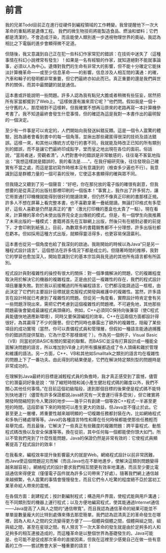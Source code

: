 # 前言

我的兄弟Todd目前正在進行從硬件到編程領域的工作轉變。我曾提醒他下一次大革命的重點將是遺傳工程。
我們的微生物技術將能製造食品、燃油和塑料；它們都是清潔的，不會造成汙染，而且能使人類別進一步透視物理世界的奧祕。我認為相比之下電腦的進步會顯得微不足道。

但隨後，我又意識到自己正在犯一些科幻作家常犯的錯誤：在技術中迷失了（這種事情在科幻小說裡常有發生）！如果是一名有經驗的作家，就知道絕對不能就事論事，必須以人為中心。遺傳對我們的生命有非常大的影響，但不能十分確定它能抹淡計算機革命——或至少信息革命——的影響。信息涉及人相互間的溝通：的確，汽車和輪子的發明都非常重要，但它們最終亦如此而已。真正重要的還是我們與世界的關係，而其中最關鍵的就是通信。

這本書或許能說明一些問題。許多人認為我有點兒大膽或者稍微有些狂妄，居然把所有家當都擺到了Web上。“這樣做還有誰來買它呢？”他們問。假如我是一個十分守舊的人，那麼絕對不這樣幹。但我確實不想再沿原來的老路再寫一本計算機參考書了。我不知道最終會發生什麼事情，但的確認為這是我對一本書作出的最明智的一個決定。

至少有一件事是可以肯定的，人們開始向我發送糾錯反饋。這是一個令人震驚的體驗，因為讀者會看到書中的每一個角落，並揪出那些藏匿得很深的技術及語法錯誤。這樣一來，和其他以傳統方式發行的書不同，我就能及時改正已知的所有類別別的錯誤，而不是讓它們最終印成鉛字，堂而皇之地出現在各位的面前。俗話說，“當局者迷，旁觀者清”。人們對書中的錯誤是非常敏感的，往往毫不客氣地指出：“我想這樣說是錯誤的，我的看法是……”。在我仔細研究後，往往發現自己確實有不當之處，而這是當初寫作時根本沒有意識到的（檢查多少遍也不行）。我意識到這是群體力量的一個可喜的反映，它使這本書顯得的確與眾不同。

但我隨之又聽到了另一個聲音：“好吧，你在那兒放的電子版的確很有創意，但我想要的是從真正的出版社那裡印刷的一個版本！”事實上，我作出了許多努力，讓它用普通打印機機就能得到很好的閱讀效果，但仍然不像真正印刷的書那樣正規。許多人不想在屏幕上看完整本書，也不喜歡拿著一疊紙閱讀。無論打印格式有多麼好，這些人喜歡是仍然是真正的“書”（激光打印機的墨盒也太貴了一點）。現在看來，計算機的革命仍未使出版界完全走出傳統的模式。但是，有一個學生向我推薦了未來出版的一種模式：書籍將首先在互聯網上出版，然後只有在絕對必要的前提下，才會印刷到紙張上。目前，為數眾多的書籍銷售都不十分理想，許多出版社都在虧本。但如採用這種方式出版，就顯得靈活得多，也更容易保證贏利。

這本書也從另一個角度也給了我深刻的啟迪。我剛開始的時候以為Java“只是另一種程式設計語言”。這個想法在許多情況下都是成立的。但隨著時間的推移，我對它的學習也愈加深入，開始意識到它的基本宗旨與我見過的其他所有語言都有所區別。

程式設計與對複雜性的操控有很大的關係：對一個準備解決的問題，它的複雜程度取決用於解決它的機器的複雜程度。正是由於這一複雜性的存在，我們的程式設計項目屢屢失敗。對於我以前接觸過的所有編程語言，它們都沒能跳過這一框框，由此決定了它們的主要設計目標就是克服程式開發與維護中的複雜性。當然，許多語言在設計時就已考慮到了複雜性的問題。但從另一角度看，實際設計時肯定會有另一些問題浮現出來，需把它們考慮到這個複雜性的問題裡。不可避免地，其他那些問題最後會變成最讓程式員頭痛的。例如，C++必須同C保持向後兼容（使C程式員能儘快地適應新環境），同時又要保證編程的效率。C++在這兩個方面都設計得很好，為其贏得了不少的聲譽。但它們同時也暴露出了額外的複雜性，阻礙了某些項目的成功實現（當然，你可以責備程式員和管理層，但假如一種語言能通過捕獲你的錯誤而提供幫助，它為什麼不那樣做呢？）。作為另一個例子，Visual Basic（VB）同當初的BASIC有關的緊密的聯繫。而BASIC並沒有打算設計成一種能全面解決問題的語言，所以堆加到VB身上的所有擴展都造成了令人頭痛和難於管理和維護的語法。另一方面，C++、VB和其他如Smalltalk之類別的語言均在複雜性的問題上下了一番功夫。由此得到的結果便是，它們在解決特定類別型的問題時是非常成功的。

在理解到Java最終的目標是減輕程式員的負擔時，我才真正感受到了震憾，儘管它的潛臺詞好象是說：“除了縮短時間和減小產生健壯程式碼的難度以外，我們不關心其他任何事情。”在目前這個初級階段，達到那個目標的後果便是程式碼不能特別快地運行（儘管有許多保證都說Java終究有一天會運行得多麼快），但它確實將開發時間縮短到令人驚訝的地步——幾乎只有創建一個等效C++程式一半甚至更短的時間。這段節省下來的時間可以產生更大的效益，但Java並不僅止於此。它甚至更上一層樓，將重要性越來越明顯的一切複雜任務都封裝在內，比如網絡程式和多執行緒處理等等。Java的各種語言特性和庫在任何時候都能使那些任務輕而易舉完成。而且最後，它解決了一些真正有些難度的複雜問題：跨平臺程式、動態程式碼改換以及安全保護等等。換在從前，其中任何每一個都能使你頭大如鬥。所以不管我們見到了什麼性能問題，Java的保證仍然是非常有效的：它使程式員顯著提高了程式設計的效率！

在我看來，編程效率提升後影響最大的就是Web。網絡程式設計以前非常困難，而Java使這個問題迎刃而解（而且Java也在不斷地進步，使解決這類別問題變得越來越容易）。網絡程式的設計要求我們相互間更有效率地溝通，而且至少要比電話通信來得便宜（僅僅電子函件就為許多公司帶來了好處）。隨著我們網上通信越來越頻繁，令人震驚的事情會慢慢發生，而且它們令人吃驚的程度絕不亞於當初工業革命給人帶來的震憾。

在各個方面：創建程式；按計劃編制程式；構造用戶界面，使程式能與用戶溝通；在不同類別型的機器上運行程式；以及方便地編寫程式，使其能通過Internet通信——Java提高了人與人之間的“通信帶寬”。而且我認為通信革命的結果可能並不單單是數量龐大的比特到處傳來傳去那麼簡單。我們認為認清真正的革命發生在哪裡，因為人和人之間的交流變得更方便了——個體與個體之間，個體與組之間，組與組之間，甚至在星球之間。有人預言下一次大革命的發生就是由於足夠多的人和足夠多的相互連接造成的，而這種革命是以整個世界為基礎發生的。Java可能是、也可能不是促成那次革命的直接因素，但我在這裡至少感覺自己在做一些有意義的工作——嘗試教會大家一種重要的語言！
